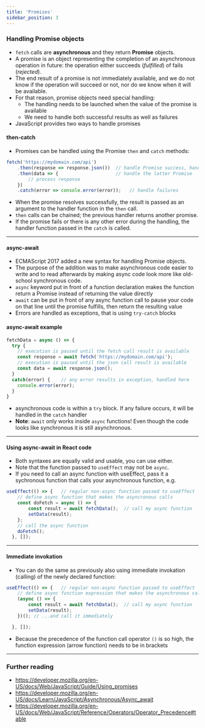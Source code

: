 ```yaml
---
title: 'Promises'
sidebar_position: 3
---
```

### Handling Promise objects
- `fetch` calls are **asynchronous** and they return **Promise** objects.
- A promise is an object representing the completion of an asynchronous operation in future: the operation either succeeds (_fulfilled_) of fails (_rejected_).
- The end result of a promise is not immediately available, and we do not know if the operation will succeed or not, nor do we know when it will be available. 
- For that reason, promise objects need special handling:
    - The handling needs to be launched when the value of the promise is available
    - We need to handle both successful results as well as failures
-  JavaScript provides two ways to handle promises

#### then-catch
- Promises can be handled using the Promise `then` and `catch` methods:
```js
fetch('https://mydomain.com/api')
    .then(response => response.json())  // handle Promise success, handling returns Promise
    .then(data => {                     // handle the latter Promise
        // process response
    })
    .catch(error => console.error(error));   // handle failures
```
- When the promise resolves successfully, the result is passed as an argument to the handler function in the `then` call.
- `then` calls can be chained; the previous handler returns another promise.
- If the promise fails or there is any other error during the handling, the handler function passed in the `catch` is called.
---
#### async-await
- ECMAScript 2017 added a new syntax for handling Promise objects. 
- The purpose of the addition was to make asynchronous code easier to write and to read afterwards by making async code look more like old-school synchronous code.
- `async` keyword put in front of a function declaration makes the function return a Promise instead of returning the value directly 
- `await` can be put in front of any async function call to pause your code on that line until the promise fulfills, then return the resulting value
- Errors are handled as exceptions, that is using `try-catch` blocks

#### async-await example
```js
fetchData = async () => {
  try {
    // execution is paused until the fetch call result is available
    const response = await fetch('https://mydomain.com/api');
    // execution is paused until the json call result is available
    const data = await response.json();
  }
  catch(error) {    // any error results in exception, handled here
    console.error(error);
  }
}
```
- asynchronous code is within a `try` block. If any failure occurs, it will be handled in the `catch` handler
- __Note__: `await` only works inside `async` functions! Even though the code looks like synchronous it is still asynchronous.
---
#### Using async-await in React code
- Both syntaxes are equally valid and usable, you can use either.
- Note that the function passed to `useEffect` may not be `async`. 
- If you need to call an async function with useEffect, pass it a sychronous function that calls your asynchronous function, e.g.
```js
useEffect(() => {   // regular non-async function passed to useEffect
    // define async function that makes the asyncronous calls
    const doFetch = async () => {   
        const result = await fetchData();  // call my async function 
        setData(result);
    };
    // call the async function
    doFetch();
  }, []);
```
---
#### Immediate invokation
- You can do the same as previously also using immediate invokation (calling) of the newly declared function:

```js
useEffect(() => {   // regular non-async function passed to useEffect
    // define async function expression that makes the asynchronous calls...
    (async () => {   
        const result = await fetchData();  // call my async function 
        setData(result);
    })(); // ...and call it immediately

  }, []);
```
- Because the precedence of the function call operator `()` is so high, the function expression (arrow function) needs to be in brackets
---
### Further reading
- https://developer.mozilla.org/en-US/docs/Web/JavaScript/Guide/Using_promises
- https://developer.mozilla.org/en-US/docs/Learn/JavaScript/Asynchronous/Async_await
- https://developer.mozilla.org/en-US/docs/Web/JavaScript/Reference/Operators/Operator_Precedence#table